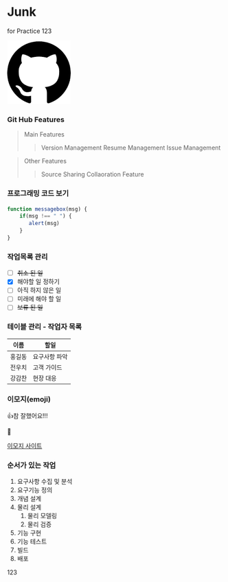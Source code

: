 # Junk
for Practice
123



![/images/github.png](image.png)

### Git Hub Features
>  Main Features
> > Version Management
> > Resume Management
> > Issue Management

> Other Features
> > Source Sharing
> > Collaoration Feature


### 프로그래밍 코드 보기

```javascript example
function messagebox(msg) {
    if(msg !== " ") {
       alert(msg)
    }
}    
```


### 작업목록 관리
- [ ] <del>취소 된 일</del>
- [x] 해야할 일 정하기
- [ ] 아직 하지 않은 일
- [ ] 미래에 해야 할 일
- [ ] ~~보류 된 일~~

### 테이블 관리 - 작업자 목록
 이름  | 할일
-------|--------
홍길동 | 요구사항 파악
전우치 | 고객 가이드
강감찬 | 현장 대응


### 이모지(emoji)
:+1:참 잘했어요!!!

:zany_face:

[이모지 사이트](http://www.webfx.com/tools/emoji-cheat-sheet)


### 순서가 있는 작업
1. 요구사항 수집 및 분석
1. 요구기능 정의
1. 개념 설계
1. 물리 설계
   1. 물리 모델링
   2. 물리 검증
2. 기능 구현
3. 기능 테스트
4. 빌드
5. 배포 

123